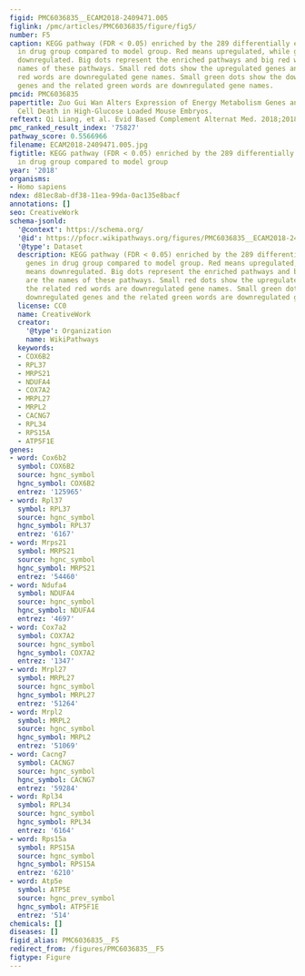 ```yaml
---
figid: PMC6036835__ECAM2018-2409471.005
figlink: /pmc/articles/PMC6036835/figure/fig5/
number: F5
caption: KEGG pathway (FDR < 0.05) enriched by the 289 differentially expressed genes
  in drug group compared to model group. Red means upregulated, while green means
  downregulated. Big dots represent the enriched pathways and big red words are the
  names of these pathways. Small red dots show the upregulated genes and the related
  red words are downregulated gene names. Small green dots show the downregulated
  genes and the related green words are downregulated gene names.
pmcid: PMC6036835
papertitle: Zuo Gui Wan Alters Expression of Energy Metabolism Genes and Prevents
  Cell Death in High-Glucose Loaded Mouse Embryos.
reftext: Qi Liang, et al. Evid Based Complement Alternat Med. 2018;2018:2409471.
pmc_ranked_result_index: '75827'
pathway_score: 0.5566966
filename: ECAM2018-2409471.005.jpg
figtitle: KEGG pathway (FDR < 0.05) enriched by the 289 differentially expressed genes
  in drug group compared to model group
year: '2018'
organisms:
- Homo sapiens
ndex: d81ec8ab-df38-11ea-99da-0ac135e8bacf
annotations: []
seo: CreativeWork
schema-jsonld:
  '@context': https://schema.org/
  '@id': https://pfocr.wikipathways.org/figures/PMC6036835__ECAM2018-2409471.005.html
  '@type': Dataset
  description: KEGG pathway (FDR < 0.05) enriched by the 289 differentially expressed
    genes in drug group compared to model group. Red means upregulated, while green
    means downregulated. Big dots represent the enriched pathways and big red words
    are the names of these pathways. Small red dots show the upregulated genes and
    the related red words are downregulated gene names. Small green dots show the
    downregulated genes and the related green words are downregulated gene names.
  license: CC0
  name: CreativeWork
  creator:
    '@type': Organization
    name: WikiPathways
  keywords:
  - COX6B2
  - RPL37
  - MRPS21
  - NDUFA4
  - COX7A2
  - MRPL27
  - MRPL2
  - CACNG7
  - RPL34
  - RPS15A
  - ATP5F1E
genes:
- word: Cox6b2
  symbol: COX6B2
  source: hgnc_symbol
  hgnc_symbol: COX6B2
  entrez: '125965'
- word: Rpl37
  symbol: RPL37
  source: hgnc_symbol
  hgnc_symbol: RPL37
  entrez: '6167'
- word: Mrps21
  symbol: MRPS21
  source: hgnc_symbol
  hgnc_symbol: MRPS21
  entrez: '54460'
- word: Ndufa4
  symbol: NDUFA4
  source: hgnc_symbol
  hgnc_symbol: NDUFA4
  entrez: '4697'
- word: Cox7a2
  symbol: COX7A2
  source: hgnc_symbol
  hgnc_symbol: COX7A2
  entrez: '1347'
- word: Mrpl27
  symbol: MRPL27
  source: hgnc_symbol
  hgnc_symbol: MRPL27
  entrez: '51264'
- word: Mrpl2
  symbol: MRPL2
  source: hgnc_symbol
  hgnc_symbol: MRPL2
  entrez: '51069'
- word: Cacng7
  symbol: CACNG7
  source: hgnc_symbol
  hgnc_symbol: CACNG7
  entrez: '59284'
- word: Rpl34
  symbol: RPL34
  source: hgnc_symbol
  hgnc_symbol: RPL34
  entrez: '6164'
- word: Rps15a
  symbol: RPS15A
  source: hgnc_symbol
  hgnc_symbol: RPS15A
  entrez: '6210'
- word: Atp5e
  symbol: ATP5E
  source: hgnc_prev_symbol
  hgnc_symbol: ATP5F1E
  entrez: '514'
chemicals: []
diseases: []
figid_alias: PMC6036835__F5
redirect_from: /figures/PMC6036835__F5
figtype: Figure
---
```

